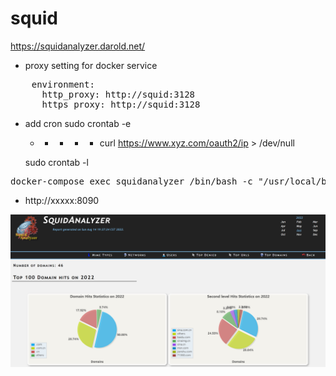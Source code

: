 # squid
https://squidanalyzer.darold.net/
* proxy setting for docker service
<pre>
    environment:
      http_proxy: http://squid:3128
      https_proxy: http://squid:3128
</pre>
* add cron
  sudo crontab -e
  
  * * * * * curl https://www.xyz.com/oauth2/ip > /dev/null
  
  sudo crontab -l
<pre>
docker-compose exec squidanalyzer /bin/bash -c "/usr/local/bin/squid-analyzer > /dev/null"
</pre>
* http://xxxxx:8090
<img src="./analyzer.png" />

